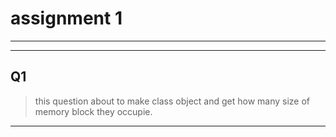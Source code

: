 # assignment 1
---------------------------------------
---------------------------------------
## Q1 
>    this question about to make class object and get how many size of memory block they occupie.
>      
---------------------------------------

